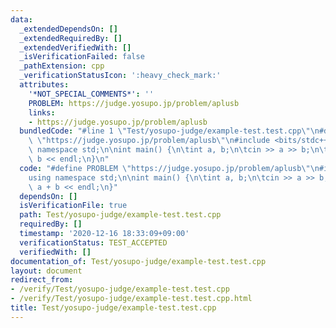 ```yaml
---
data:
  _extendedDependsOn: []
  _extendedRequiredBy: []
  _extendedVerifiedWith: []
  _isVerificationFailed: false
  _pathExtension: cpp
  _verificationStatusIcon: ':heavy_check_mark:'
  attributes:
    '*NOT_SPECIAL_COMMENTS*': ''
    PROBLEM: https://judge.yosupo.jp/problem/aplusb
    links:
    - https://judge.yosupo.jp/problem/aplusb
  bundledCode: "#line 1 \"Test/yosupo-judge/example-test.test.cpp\"\n#define PROBLEM\
    \ \"https://judge.yosupo.jp/problem/aplusb\"\n#include <bits/stdc++.h>\nusing\
    \ namespace std;\n\nint main() {\n\tint a, b;\n\tcin >> a >> b;\n\tcout << a +\
    \ b << endl;\n}\n"
  code: "#define PROBLEM \"https://judge.yosupo.jp/problem/aplusb\"\n#include <bits/stdc++.h>\n\
    using namespace std;\n\nint main() {\n\tint a, b;\n\tcin >> a >> b;\n\tcout <<\
    \ a + b << endl;\n}"
  dependsOn: []
  isVerificationFile: true
  path: Test/yosupo-judge/example-test.test.cpp
  requiredBy: []
  timestamp: '2020-12-16 18:33:09+09:00'
  verificationStatus: TEST_ACCEPTED
  verifiedWith: []
documentation_of: Test/yosupo-judge/example-test.test.cpp
layout: document
redirect_from:
- /verify/Test/yosupo-judge/example-test.test.cpp
- /verify/Test/yosupo-judge/example-test.test.cpp.html
title: Test/yosupo-judge/example-test.test.cpp
---
```


